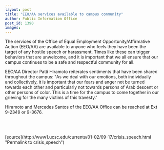 ```yaml
---
layout: post
title: "EEO/AA services available to campus community"
author: Public Information Office
post_id: 1390
images:
---
```


<p>
  The services of the Office of Equal Employment Opportunity/Affirmative Action (EEO/AA) are available to anyone who feels they have been the target of any hostile speech or harassment. Times like these can trigger behaviors that are unwelcome, and it is important that we all ensure that our campus continues to be a safe and respectful community for all.
</p>
<p>
  EEO/AA Director Patti Hiramoto reiterates sentiments that have been shared throughout the campus: "As we deal with our emotions, both individually and collectively, it is important that our fears and anger not be turned towards each other and particularly not towards persons of Arab descent or other persons of color. This is a time for the campus to come together in our grieving for the many victims of this travesty."
</p>
<p>
  Hiramoto and Mercedes Santos of the EEO/AA Office can be reached at Ext 9-2349 or 9-3676.<br>
  <br>
  <br>
  <br>
  </p>
[source](http://www1.ucsc.edu/currents/01-02/09-17/crisis_speech.html "Permalink to crisis_speech")
